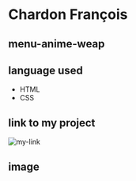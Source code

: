 # Chardon François
## menu-anime-weap

## language used 
- HTML
- CSS

## link to my project
![my-link](https://chardonfrancois.github.io/Weap-menu-anime/)

## image
